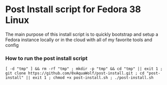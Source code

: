 # Post Install script for Fedora 38 Linux

The main purpose of this install script is to quickly bootstrap and setup a Fedora instance locally or in the cloud with all of my favorite tools and config

### How to run the post install script
```shell
[ -d "tmp" ] && rm -rf "tmp" ; mkdir -p "tmp" && cd "tmp" || exit 1 ; git clone https://github.com/0xAquaWolf/post-install.git ; cd "post-install" || exit 1 ; chmod +x post-install.sh ; ./post-install.sh
```
